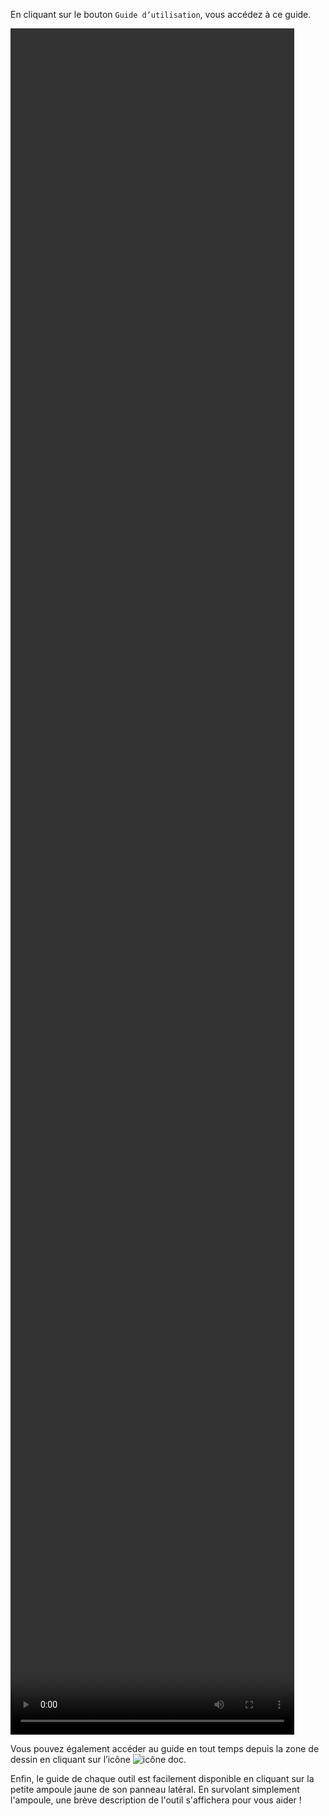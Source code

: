 En cliquant sur le bouton `Guide d’utilisation`, vous accédez à ce guide. 

<video width="90%" height="70%" class="doc-fig" autoplay loop>
    <source src="/assets/doc/vid/consulter_le_guide.webm" type="video/webm">
</video>

 Vous pouvez également accéder au guide en tout temps depuis la zone de dessin en cliquant sur l’icône ![icône doc](/assets/sidebar-icons/gimp-prefs-help-system.svg). 

Enfin, le guide de chaque outil est facilement disponible en cliquant sur la petite ampoule jaune de son panneau latéral. En survolant simplement l'ampoule, une brève description de l'outil s'affichera pour vous aider !
